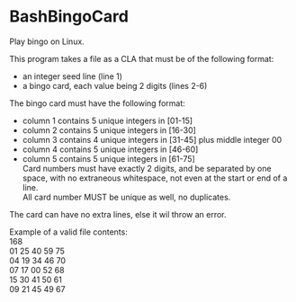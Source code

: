 # BashBingoCard
Play bingo on Linux.

This program takes a file as a CLA that must be of the following format:
- an integer seed line (line 1)
- a bingo card, each value being 2 digits (lines 2-6)

The bingo card must have the following format:
- column 1 contains 5 unique integers in [01-15]
- column 2 contains 5 unique integers in [16-30]
- column 3 contains 4 unique integers in [31-45] plus middle integer 00
- column 4 contains 5 unique integers in [46-60]
- column 5 contains 5 unique integers in [61-75]  
Card numbers must have exactly 2 digits, and be separated by one space,
with no extraneous whitespace, not even at the start or end of a line.  
All card number MUST be unique as well, no duplicates.

The card can have no extra lines, else it wil throw an error.

Example of a valid file contents:  
168  
01 25 40 59 75  
04 19 34 46 70  
07 17 00 52 68  
15 30 41 50 61  
09 21 45 49 67  
